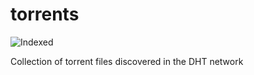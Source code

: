 torrents 
========
![Indexed](https://img.shields.io/badge/indexed-200408-blue)

Collection of torrent files discovered in the DHT network
